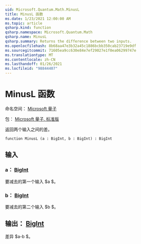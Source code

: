 ```yaml
---
uid: Microsoft.Quantum.Math.MinusL
title: MinusL 函数
ms.date: 1/23/2021 12:00:00 AM
ms.topic: article
qsharp.kind: function
qsharp.namespace: Microsoft.Quantum.Math
qsharp.name: MinusL
qsharp.summary: Returns the difference between two inputs.
ms.openlocfilehash: 8b68aa47e3b32a45c1886bcbb350cab23719e9df
ms.sourcegitcommit: 71605ea9cc630e84e7ef29027e1f0ea06299747e
ms.translationtype: MT
ms.contentlocale: zh-CN
ms.lasthandoff: 01/26/2021
ms.locfileid: "98844407"
---
```

# <a name="minusl-function"></a>MinusL 函数

命名空间： [Microsoft 量子](xref:Microsoft.Quantum.Math)

包： [Microsoft 量子. 标准版](https://nuget.org/packages/Microsoft.Quantum.Standard)


返回两个输入之间的差。

```qsharp
function MinusL (a : BigInt, b : BigInt) : BigInt
```


## <a name="input"></a>输入

### <a name="a--bigint"></a>a： [BigInt](xref:microsoft.quantum.lang-ref.bigint)

要减去的第一个输入 $a $。


### <a name="b--bigint"></a>b： [BigInt](xref:microsoft.quantum.lang-ref.bigint)

要减去的第二个输入 $b $。



## <a name="output--bigint"></a>输出： [BigInt](xref:microsoft.quantum.lang-ref.bigint)

差异 $a-b $。